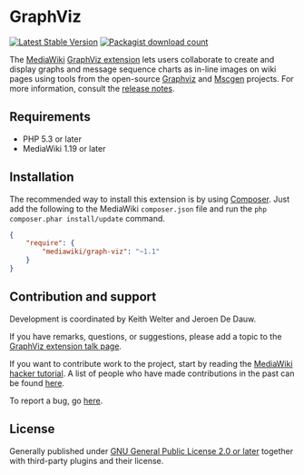 # GraphViz
[![Latest Stable Version](https://poser.pugx.org/mediawiki/graph-viz/version.png)](https://packagist.org/packages/mediawiki/graph-viz)
[![Packagist download count](https://poser.pugx.org/mediawiki/graph-viz/d/total.png)](https://packagist.org/packages/mediawiki/graph-viz)

The [MediaWiki][mediawiki] [GraphViz extension][gv_ext] lets users collaborate to create and display graphs and message sequence charts as in-line images on wiki pages using tools from the open-source [Graphviz][graphviz] and [Mscgen][mscgen] projects.  For more information, consult the [release notes](RELEASE-NOTES.md).

## Requirements

- PHP 5.3 or later
- MediaWiki 1.19 or later

## Installation

The recommended way to install this extension is by using [Composer][composer]. Just add the following to the MediaWiki `composer.json` file and run the ``php composer.phar install/update`` command.

```json
{
	"require": {
		"mediawiki/graph-viz": "~1.1"
	}
}
```

## Contribution and support

Development is coordinated by Keith Welter and Jeroen De Dauw.

If you have remarks, questions, or suggestions, please add a topic to the [GraphViz extension talk page][talk].

If you want to contribute work to the project, start by reading the [MediaWiki hacker tutorial][hacker]. A list of people who have made contributions in the past can be found [here][contributors].

To report a bug, go [here](https://bugzilla.wikimedia.org/enter_bug.cgi?product=MediaWiki%20extensions&format=guided).

## License

Generally published under [GNU General Public License 2.0 or later][license] together with third-party plugins and their license.

[mediawiki]: https://www.mediawiki.org/wiki/MediaWiki
[gv_ext]: https://www.mediawiki.org/wiki/Extension:GraphViz
[graphviz]: https://github.com/ellson/graphviz
[mscgen]: http://www.mcternan.me.uk/mscgen/
[composer]: https://getcomposer.org/
[talk]: https://www.mediawiki.org/wiki/Extension_talk:GraphViz
[hacker]: https://www.mediawiki.org/wiki/How_to_become_a_MediaWiki_hacker/Extension_Writing_Tutorial
[contributors]: https://github.com/mediawiki-extensions-GraphViz/graphs/contributors
[license]: https://www.gnu.org/copyleft/gpl.html
